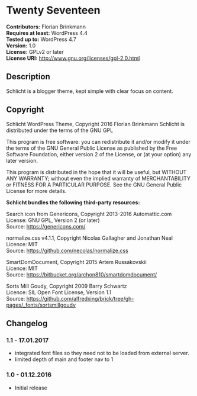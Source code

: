 # Twenty Seventeen

**Contributors:** Florian Brinkmann  
**Requires at least:** WordPress 4.4  
**Tested up to:** WordPress 4.7  
**Version:** 1.0  
**License:** GPLv2 or later  
**License URI:** http://www.gnu.org/licenses/gpl-2.0.html  


## Description

Schlicht is a blogger theme, kept simple with clear focus on content.

## Copyright

Schlicht WordPress Theme, Copyright 2016 Florian Brinkmann
Schlicht is distributed under the terms of the GNU GPL

This program is free software: you can redistribute it and/or modify
it under the terms of the GNU General Public License as published by
the Free Software Foundation, either version 2 of the License, or
(at your option) any later version.

This program is distributed in the hope that it will be useful,
but WITHOUT ANY WARRANTY; without even the implied warranty of
MERCHANTABILITY or FITNESS FOR A PARTICULAR PURPOSE. See the
GNU General Public License for more details.

**Schlicht bundles the following third-party resources:**

Search icon from Genericons, Copyright 2013-2016 Automattic.com<br>
License: GNU GPL, Version 2 (or later)<br>
Source: https://genericons.com/

normalize.css v4.1.1, Copyright Nicolas Gallagher and Jonathan Neal<br>
Licence: MIT<br>
Source: https://github.com/necolas/normalize.css

SmartDomDocument, Copyright 2015 Artem Russakovskii<br>
Licence: MIT<br>
Source: https://bitbucket.org/archon810/smartdomdocument/

Sorts Mill Goudy, Copyright 2009 Barry Schwartz <br>
Licence: SIL Open Font License, Version 1.1<br>
Source: https://github.com/alfredxing/brick/tree/gh-pages/_fonts/sortsmillgoudy


## Changelog

### 1.1 - 17.01.2017
* integrated font files so they need not to be loaded from external server.
* limited depth of main and footer nav to 1

### 1.0 - 01.12.2016
* Initial release